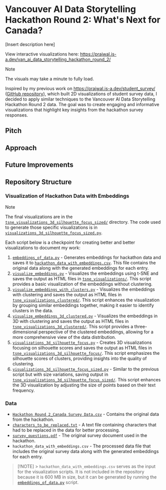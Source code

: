 # Vancouver AI Data Storytelling Hackathon Round 2: What's Next for Canada?

[Insert description here]

View interactive visualizations here: https://prajwal.is-a.dev/van_ai_data_storytelling_hackathon_round_2/

> [!NOTE]
> The visuals may take a minute to fully load.

Inspired by my previous work on https://prajwal.is-a.dev/student_survey/ ([GitHub repository](https://github.com/Toricane/student_survey)), which built 2D visualizations of student survey data, I decided to apply similar techniques to the Vancouver AI Data Storytelling Hackathon Round 2 data. The goal was to create engaging and informative visualizations that highlight key insights from the hackathon survey responses.

## Pitch

## Approach

## Future Improvements

## Repository Structure

### Visualization of Hackathon Data with Embeddings

> [!NOTE]
> The final visualizations are in the [`tsne_visualizations_3d_silhouette_focus_sized/`](tsne_visualizations_3d_silhouette_focus_sized/) directory.
> The code used to generate those specific visualizations is in [`visualizations_3d_silhouette_focus_sized.py`](visualizations_3d_silhouette_focus_sized.py).

Each script below is a checkpoint for creating better and better visualizations to document my work:

1. [`embeddings_of_data.py`](embeddings_of_data.py) - Generates embeddings for hackathon data and saves it to [`hackathon_data_with_embeddings.csv`](hackathon_data_with_embeddings.csv). This file contains the original data along with the generated embeddings for each entry.
2. [`visualize_embeddings.py`](visualize_embeddings.py) - Visualizes the embeddings using t-SNE and saves the output as HTML files in [`tsne_visualizations/`](tsne_visualizations/). This script provides a basic visualization of the embeddings without clustering.
3. [`visualize_embeddings_with_clusters.py`](visualize_embeddings_with_clusters.py) - Visualizes the embeddings with clustering and saves the output as HTML files in [`tsne_visualizations_clustered/`](tsne_visualizations_clustered/). This script enhances the visualization by grouping similar embeddings together, making it easier to identify clusters in the data.
4. [`visualize_embeddings_3d_clustered.py`](visualize_embeddings_3d_clustered.py) - Visualizes the embeddings in 3D with clustering and saves the output as HTML files in [`tsne_visualizations_3d_clustered/`](tsne_visualizations_3d_clustered/). This script provides a three-dimensional perspective of the clustered embeddings, allowing for a more comprehensive view of the data distribution.
5. [`visualizations_3d_silhouette_focus.py`](visualizations_3d_silhouette_focus.py) - Creates 3D visualizations focusing on silhouette scores and saves the output as HTML files in [`tsne_visualizations_3d_silhouette_focus/`](tsne_visualizations_3d_silhouette_focus/). This script emphasizes the silhouette scores of clusters, providing insights into the quality of clustering.
6. [`visualizations_3d_silhouette_focus_sized.py`](visualizations_3d_silhouette_focus_sized.py) - Similar to the previous script but with size variations, saving output in [`tsne_visualizations_3d_silhouette_focus_sized/`](tsne_visualizations_3d_silhouette_focus_sized/). This script enhances the 3D visualization by adjusting the size of points based on their text frequency.

### Data

-   [`Hackathon Round 2_Canada Survey Data.csv`](<Hackathon Round 2_Canada Survey Data.csv>) - Contains the original data from the hackathon.
-   [`characters_to_be_replaced.txt`](characters_to_be_replaced.txt) - A text file containing characters that had to be replaced in the data for better processing.
-   [`survey_questions.pdf`](survey_questions.pdf) - The original survey document used in the hackathon.
-   `hackathon_data_with_embeddings.csv` - The processed data file that includes the original survey data along with the generated embeddings for each entry.

> [!NOTE] > `hackathon_data_with_embeddings.csv` serves as the input for the visualization scripts.
> It is not included in the repository because it is 600 MB in size, but it can be generated by running the [`embeddings_of_data.py`](embeddings_of_data.py) script.
